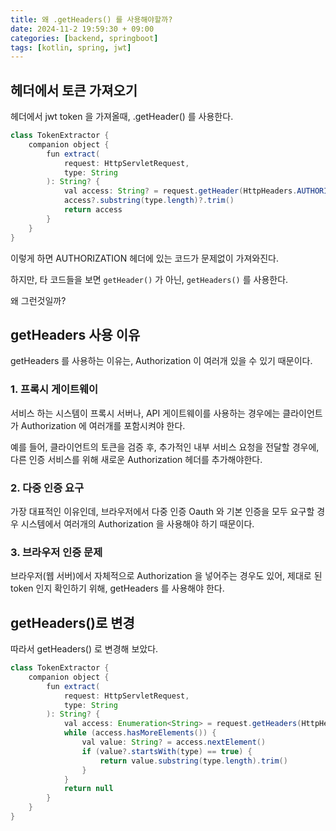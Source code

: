 ```yaml
---
title: 왜 .getHeaders() 를 사용해야할까?
date: 2024-11-2 19:59:30 + 09:00
categories: [backend, springboot]
tags: [kotlin, spring, jwt]
---
```


## 헤더에서 토큰 가져오기
헤더에서 jwt token 을 가져올때, .getHeader() 를 사용한다.

```java
class TokenExtractor {
    companion object {
        fun extract(
            request: HttpServletRequest,
            type: String
        ): String? {
            val access: String? = request.getHeader(HttpHeaders.AUTHORIZATION)
            access?.substring(type.length)?.trim()
            return access
        }
    }
}
```
이렇게 하면 AUTHORIZATION 헤더에 있는 코드가 문제없이 가져와진다.

하지만, 타 코드들을 보면 `getHeader()` 가 아닌, `getHeaders()` 를 사용한다.

왜 그런것일까?

## getHeaders 사용 이유
getHeaders 를 사용하는 이유는, Authorization 이 여러개 있을 수 있기 때문이다.

### 1. 프록시 게이트웨이
서비스 하는 시스템이 프록시 서버나, API 게이트웨이를 사용하는 경우에는 클라이언트가 Authorization 에 여러개를 포함시켜야 한다.

예를 들어, 클라이언트의 토큰을 검증 후, 추가적인 내부 서비스 요청을 전달할 경우에, 다른 인증 서비스를 위해 새로운 Authorization 헤더를 추가해야한다.

### 2. 다중 인증 요구
가장 대표적인 이유인데, 브라우저에서 다중 인증 Oauth 와 기본 인증을 모두 요구할 경우 시스템에서 여러개의 Authorization 을 사용해야 하기 때문이다.

### 3. 브라우저 인증 문제
브라우저(웹 서버)에서 자체적으로 Authorization 을 넣어주는 경우도 있어, 제대로 된 token 인지 확인하기 위해, getHeaders 를 사용해야 한다.

## getHeaders()로 변경
따라서 getHeaders() 로 변경해 보았다.

```java
class TokenExtractor {
    companion object {
        fun extract(
            request: HttpServletRequest,
            type: String
        ): String? {
            val access: Enumeration<String> = request.getHeaders(HttpHeaders.AUTHORIZATION)
            while (access.hasMoreElements()) {
                val value: String? = access.nextElement()
                if (value?.startsWith(type) == true) {
                    return value.substring(type.length).trim()
                }
            }
            return null
        }
    }
}
```
